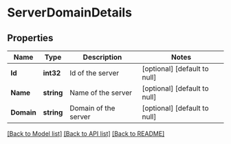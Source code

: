 # ServerDomainDetails

## Properties
Name | Type | Description | Notes
------------ | ------------- | ------------- | -------------
**Id** | **int32** | Id of the server | [optional] [default to null]
**Name** | **string** | Name of the server | [optional] [default to null]
**Domain** | **string** | Domain of the server | [optional] [default to null]

[[Back to Model list]](../README.md#documentation-for-models) [[Back to API list]](../README.md#documentation-for-api-endpoints) [[Back to README]](../README.md)

